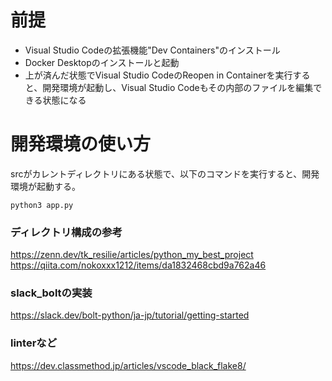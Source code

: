 # 前提
* Visual Studio Codeの拡張機能"Dev Containers"のインストール
* Docker Desktopのインストールと起動
* 上が済んだ状態でVisual Studio CodeのReopen in Containerを実行すると、開発環境が起動し、Visual Studio Codeもその内部のファイルを編集できる状態になる

# 開発環境の使い方
srcがカレントディレクトリにある状態で、以下のコマンドを実行すると、開発環境が起動する。
```
python3 app.py
```

### ディレクトリ構成の参考
https://zenn.dev/tk_resilie/articles/python_my_best_project
https://qiita.com/nokoxxx1212/items/da1832468cbd9a762a46

### slack_boltの実装
https://slack.dev/bolt-python/ja-jp/tutorial/getting-started

### linterなど
https://dev.classmethod.jp/articles/vscode_black_flake8/